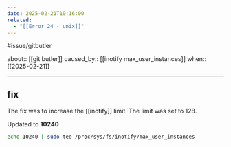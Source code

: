 ```yaml
---
date: 2025-02-21T10:16:00
related:
  - "[[Error 24 - unix]]"
---
```

#issue/gitbutler 

about:: [[git butler]]
caused_by:: [[inotify max_user_instances]]
when:: [[2025-02-21]]
___
## fix

The fix was to increase the [[inotify]] limit. The limit was set to 128.

Updated to **10240**
```bash
echo 10240 | sudo tee /proc/sys/fs/inotify/max_user_instances
```